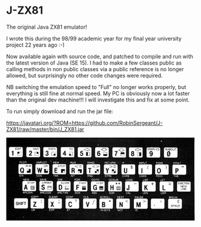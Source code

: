 # J-ZX81
The original Java ZX81 emulator!

I wrote this during the 98/99 academic year for my final year university project 22 years ago :-)

Now available again with source code, and patched to compile and run with the latest version
of Java (SE 15).  I had to make a few classes public as calling methods in non public classes via
a public reference is no longer allowed, but surprisingly no other code changes were required.

NB switching the emulation speed to "Full" no longer works properly, but everything is still
   fine at normal speed.  My PC is obviously now a lot faster than the original dev machine!!!
   I will investigate this and fix at some point.

To run simply download and run the jar file:

https://javatari.org/?ROM=https://github.com/RobinSergeant/J-ZX81/raw/master/bin/J_ZX81.jar

![Alt text](/data/zx81keyb.jpg?raw=true)
